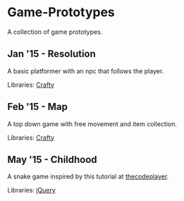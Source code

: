 # Game-Prototypes

A collection of game prototypes.

## Jan '15 - Resolution

A basic platformer with an npc that follows the player.

Libraries: [Crafty](http://craftyjs.com)

## Feb '15 - Map

A top down game with free movement and item collection.

Libraries: [Crafty](http://craftyjs.com)

## May '15 - Childhood

A snake game inspired by this tutorial at [thecodeplayer](http://thecodeplayer.com/walkthrough/html5-game-tutorial-make-a-snake-game-using-html5-canvas-jquery).

Libraries: [jQuery](http://jquery.com)